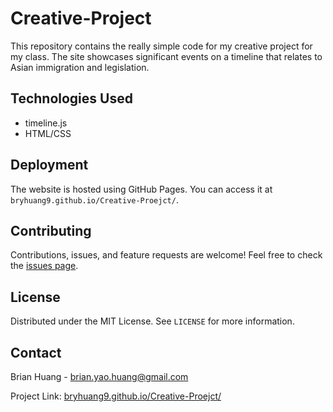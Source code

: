 # Creative-Project

This repository contains the really simple code for my creative project for my class. The site showcases significant events on a timeline that relates to Asian immigration and legislation.


## Technologies Used

- timeline.js
- HTML/CSS

## Deployment

The website is hosted using GitHub Pages. You can access it at `bryhuang9.github.io/Creative-Proejct/`.

## Contributing

Contributions, issues, and feature requests are welcome! Feel free to check the [issues page]([https://github.com/yourusername/portfolio-website/issues]).

## License

Distributed under the MIT License. See `LICENSE` for more information.

## Contact

Brian Huang - brian.yao.huang@gmail.com

Project Link: [bryhuang9.github.io/Creative-Proejct/](https://bryhuang9.github.io/Creative-Proejct/)

